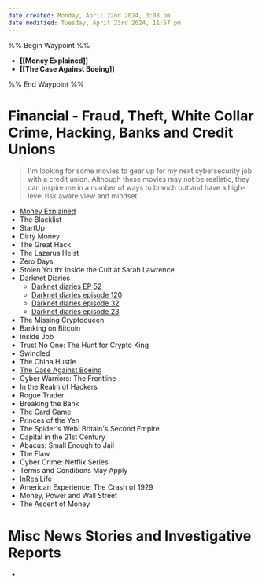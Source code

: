 ```yaml
---
date created: Monday, April 22nd 2024, 3:08 pm
date modified: Tuesday, April 23rd 2024, 11:57 pm
---
```


%% Begin Waypoint %%
- **[[Money Explained]]**
- **[[The Case Against Boeing]]**

%% End Waypoint %%
# Financial - Fraud, Theft, White Collar Crime, Hacking, Banks and Credit Unions
> I'm looking for some movies to gear up for my next cybersecurity job with a credit union.  Although these movies may not be realistic, they can inspire me in a number of ways to branch out and have a high-level risk aware view and mindset

- [Money Explained](Money%20Explained/Money%20Explained.md) 
- The Blacklist
- StartUp
- Dirty Money
- The Great Hack
- The Lazarus Heist
- Zero Days
- Stolen Youth: Inside the Cult at Sarah Lawrence
- Darknet Diaries
	- [Darknet diaries EP 52](../../CybersaderNotion/05%20Notes%20-%20Classes,%20Presentations,%20Pods/Darknet%20diaries%20EP%2052.md) 
	- [Darknet diaries episode 120](../../CybersaderNotion/05%20Notes%20-%20Classes,%20Presentations,%20Pods/Darknet%20diaries%20episode%20120.md) 
	- [Darknet diaries episode 32](../../CybersaderNotion/05%20Notes%20-%20Classes,%20Presentations,%20Pods/Darknet%20diaries%20episode%2032.md) 
	- [Darknet diaries episode 23](../../CybersaderNotion/05%20Notes%20-%20Classes,%20Presentations,%20Pods/Darknet%20diaries%20episode%2023.md) 
- The Missing Cryptoqueen
- Banking on Bitcoin
- Inside Job
- Trust No One: The Hunt for Crypto King
- Swindled
- The China Hustle
- [The Case Against Boeing](The%20Case%20Against%20Boeing/The%20Case%20Against%20Boeing.md) 
- Cyber Warriors: The Frontline
- In the Realm of Hackers
- Rogue Trader
- Breaking the Bank
- The Card Game
- Princes of the Yen
- The Spider's Web: Britain's Second Empire
- Capital in the 21st Century
- Abacus: Small Enough to Jail
- The Flaw
- Cyber Crime: Netflix Series
- Terms and Conditions May Apply
- InRealLife
- American Experience: The Crash of 1929
- Money, Power and Wall Street
- The Ascent of Money
# Misc News Stories and Investigative Reports
- 